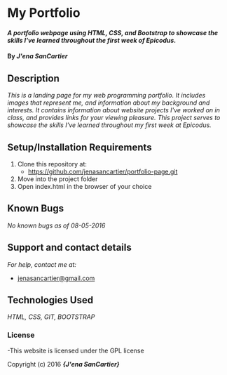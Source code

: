 # My Portfolio

#### _A portfolio webpage using HTML, CSS, and Bootstrap to showcase the skills I've learned throughout the first week of Epicodus._

#### By _**J'ena SanCartier**_

## Description

_This is a landing page for my web programming portfolio. It includes images that represent me, and information about my background and interests. It contains information about website projects I've worked on in class, and provides links for your viewing pleasure. This project serves to showcase the skills I've learned throughout my first week at Epicodus._

## Setup/Installation Requirements

1. Clone this repository at:
    * https://github.com/jenasancartier/portfolio-page.git
2. Move into the project folder
3. Open index.html in the browser of your choice


## Known Bugs

_No known bugs as of 08-05-2016_

## Support and contact details

_For help, contact me at:_
* [jenasancartier@gmail.com](mailto:jenasancartier@gmail.com)

## Technologies Used

_HTML, CSS, GIT, BOOTSTRAP_

### License

-This website is licensed under the GPL license

Copyright (c) 2016 **_{J'ena SanCartier}_**
